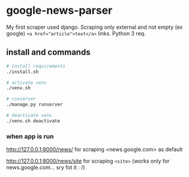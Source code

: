 # google-news-parser
My first scraper used django.
Scraping only external and not empty (ex google) ```<a href="article">text</a>``` links.
Python 3 req.

## install and commands

``` bash
# install requirements
./install.sh

# activate venv
./venv.sh

# runserver
./manage.py runserver

# deactivate venv
./venv.sh deactivate
```

### when app is run
http://127.0.0.1:8000/news/ for scraping <news.google.com> as default

http://127.0.0.1:8000/news/site for scraping ```<site>``` (works only for news.google.com... sry fot it : /)
